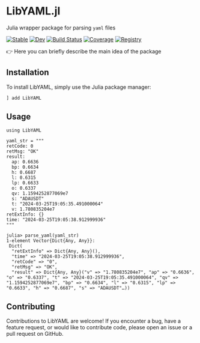 # LibYAML.jl
Julia wrapper package for parsing `yaml` files 

[![Stable](https://img.shields.io/badge/docs-stable-blue.svg)](https://Kriolannd.github.io/LibYAML.jl/stable/)
[![Dev](https://img.shields.io/badge/docs-dev-blue.svg)](https://Kriolannd.github.io/LibYAML.jl/dev/)
[![Build Status](https://github.com/Kriolannd/LibYAML.jl/actions/workflows/CI.yml/badge.svg?branch=master)](https://github.com/Kriolannd/LibYAML.jl/actions/workflows/CI.yml?query=branch%3Amaster)
[![Coverage](https://codecov.io/gh/Kriolannd/LibYAML.jl/branch/master/graph/badge.svg)](https://codecov.io/gh/Kriolannd/LibYAML.jl)
[![Registry](https://img.shields.io/badge/registry-General-4063d8)](https://github.com/JuliaRegistries/General)

👉 Here you can briefly describe the main idea of the package

## Installation

To install LibYAML, simply use the Julia package manager:

```julia
] add LibYAML
```

## Usage
```
using LibYAML

yaml_str = """
retCode: 0
retMsg: "OK"
result:
  ap: 0.6636
  bp: 0.6634
  h: 0.6687
  l: 0.6315
  lp: 0.6633
  o: 0.6337
  qv: 1.1594252877069e7
  s: "ADAUSDT"
  t: "2024-03-25T19:05:35.491000064"
  v: 1.780835204e7
retExtInfo: {}
time: "2024-03-25T19:05:38.912999936"
"""

julia> parse_yaml(yaml_str)
1-element Vector{Dict{Any, Any}}:
 Dict(
  "retExtInfo" => Dict{Any, Any}(),
  "time" => "2024-03-25T19:05:38.912999936",
  "retCode" => "0",
  "retMsg" => "OK",
  "result" => Dict{Any, Any}("v" => "1.780835204e7", "ap" => "0.6636", "o" => "0.6337", "t" => "2024-03-25T19:05:35.491000064", "qv" => "1.1594252877069e7", "bp" => "0.6634", "l" => "0.6315", "lp" => "0.6633", "h" => "0.6687", "s" => "ADAUSDT"…))
```

## Contributing

Contributions to LibYAML are welcome! If you encounter a bug, have a feature request, or would like to contribute code, please open an issue or a pull request on GitHub.
